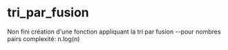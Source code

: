 # tri_par_fusion
Non fini
création d'une fonction appliquant la tri par fusion
--pour nombres pairs
complexité: n.log(n)
